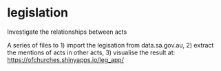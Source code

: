 # legislation
Investigate the relationships between acts

A series of files to 1) import the legisation from data.sa.gov.au, 2) extract the mentions of acts in other acts, 3) visualise the result at: https://ofchurches.shinyapps.io/leg_app/
